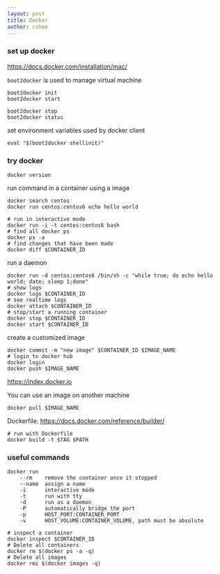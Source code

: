 ```yaml
---
layout: post
title: Docker
author: czheo
---
```


### set up docker

https://docs.docker.com/installation/mac/

`boot2docker` is used to manage virtual machine

~~~
boot2docker init
boot2docker start
~~~

~~~
boot2docker stop
boot2docker status
~~~

set environment variables used by docker client

~~~
eval "$(boot2docker shellinit)"
~~~

### try docker

~~~
docker version
~~~

run command in a container using a image

~~~
docker search centos
docker run centos:centos6 echo hello world
~~~

~~~
# run in interactive mode
docker run -i -t centos:centos6 bash
# find all docker ps
docker ps -a
# find changes that have been made
docker diff $CONTAINER_ID
~~~

run a daemon

~~~
docker run -d centos:centos6 /bin/sh -c "while true; do echo hello world; date; sleep 1;done"
# show logs
docker logs $CONTAINER_ID
# see realtime logs
docker attach $CONTAINER_ID
# stop/start a running container
docker stop $CONTAINER_ID
docker start $CONTAINER_ID
~~~

create a customized image

~~~
docker commit -m "new image" $CONTAINER_ID $IMAGE_NAME
# login to docker hub
docker login
docker push $IMAGE_NAME
~~~

https://index.docker.io

You can use an image on another machine
~~~
docker pull $IMAGE_NAME
~~~

Dockerfile: https://docs.docker.com/reference/builder/

~~~
# run with Dockerfile
docker build -t $TAG $PATH
~~~

### useful commands

~~~
docker run
    --rm    remove the container once it stopped
    --name  assign a name
    -i      interactive mode
    -t      run with tty
    -d      run as a daemon
    -P      automatically bridge the port
    -p      HOST_PORT:CONTAINER_PORT
    -v      HOST_VOLUME:CONTAINER_VOLUME, path must be absolute
~~~

~~~
# inspect a container
docker inspect $CONTAINER_ID
# Delete all containers
docker rm $(docker ps -a -q)
# Delete all images
docker rmi $(docker images -q)
~~~
